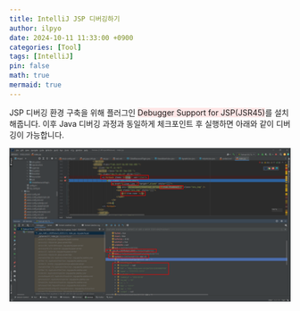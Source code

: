 ```yaml
---
title: IntelliJ JSP 디버깅하기
author: ilpyo
date: 2024-10-11 11:33:00 +0900
categories: [Tool]
tags: [IntelliJ]
pin: false
math: true
mermaid: true
---
```


JSP 디버깅 환경 구축을 위해 플러그인 <span style="background-color:#FFE6E6">Debugger Support for JSP(JSR45)</span>를 설치해줍니다. 
이후 Java 디버깅 과정과 동일하게 체크포인트 후 실행하면 아래와 같이 디버깅이 가능합니다.

![jsp_debugging.png](/assets/post_images/ide/jsp_debugging.png)
